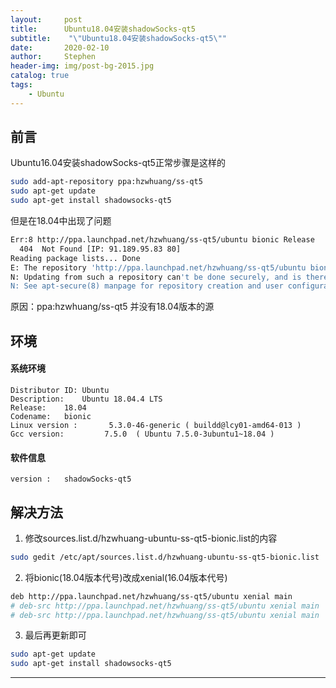 ```yaml
---
layout:     post
title:      Ubuntu18.04安装shadowSocks-qt5
subtitle:    "\"Ubuntu18.04安装shadowSocks-qt5\""
date:       2020-02-10
author:     Stephen
header-img: img/post-bg-2015.jpg
catalog: true
tags:
    - Ubuntu
---
```


## 前言

Ubuntu16.04安装shadowSocks-qt5正常步骤是这样的

```sh
sudo add-apt-repository ppa:hzwhuang/ss-qt5
sudo apt-get update
sudo apt-get install shadowsocks-qt5
```

但是在18.04中出现了问题

```sh
Err:8 http://ppa.launchpad.net/hzwhuang/ss-qt5/ubuntu bionic Release           
  404  Not Found [IP: 91.189.95.83 80]                             
Reading package lists... Done
E: The repository 'http://ppa.launchpad.net/hzwhuang/ss-qt5/ubuntu bionic Release' does not have a Release file.
N: Updating from such a repository can't be done securely, and is therefore disabled by default.
N: See apt-secure(8) manpage for repository creation and user configuration details.
```
原因：ppa:hzwhuang/ss-qt5 并没有18.04版本的源


## 环境
#### 系统环境
```text
Distributor ID:	Ubuntu
Description:	Ubuntu 18.04.4 LTS
Release:	18.04
Codename:	bionic
Linux version :       5.3.0-46-generic ( buildd@lcy01-amd64-013 ) 
Gcc version:         7.5.0  ( Ubuntu 7.5.0-3ubuntu1~18.04 )
```

#### 软件信息
```text
version : 	shadowSocks-qt5
```



## 解决方法


1. 修改sources.list.d/hzwhuang-ubuntu-ss-qt5-bionic.list的内容
``` sh
sudo gedit /etc/apt/sources.list.d/hzwhuang-ubuntu-ss-qt5-bionic.list
```
2. 将bionic(18.04版本代号)改成xenial(16.04版本代号)
```sh
deb http://ppa.launchpad.net/hzwhuang/ss-qt5/ubuntu xenial main
# deb-src http://ppa.launchpad.net/hzwhuang/ss-qt5/ubuntu xenial main
# deb-src http://ppa.launchpad.net/hzwhuang/ss-qt5/ubuntu xenial main
```

3. 最后再更新即可
```sh
sudo apt-get update
sudo apt-get install shadowsocks-qt5
```



---



